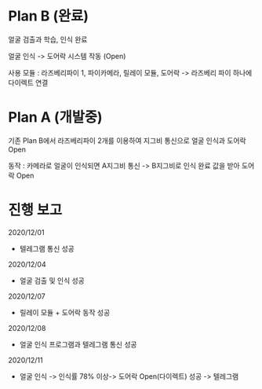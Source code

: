# Plan B (완료)
얼굴 검출과 학습, 인식 완료

얼굴 인식 -> 도어락 시스템 작동 (Open)

사용 모듈 : 라즈베리파이 1, 파이카메라, 릴레이 모듈, 도어락
-> 라즈베리 파이 하나에 다이렉트 연결

# Plan A (개발중)
기존 Plan B에서 라즈베리파이 2개를 이용하여 지그비 통신으로 얼굴 인식과 도어락 Open

동작 : 카메라로 얼굴이 인식되면 A지그비 통신 -> B지그비로 인식 완료 값을 받아 도어락 Open

# 진행 보고 

2020/12/01
- 텔레그램 통신 성공

2020/12/04
- 얼굴 검출 및 인식 성공

2020/12/07
- 릴레이 모듈 + 도어락 동작 성공

2020/12/08
- 얼굴 인식 프로그램과 텔레그램 통신 성공

2020/12/11
- 얼굴 인식 -> 인식률 78% 이상-> 도어락 Open(다이렉트) 성공 -> 텔레그램 
